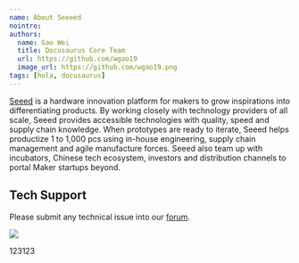 ```yaml
---
name: About Seeeed
nointro:
authors:
  name: Gao Wei
  title: Docusaurus Core Team
  url: https://github.com/wgao19
  image_url: https://github.com/wgao19.png
tags: [hola, docusaurus]
---
```


[Seeed](https://www.seeedstudio.com) is a hardware innovation platform for makers to grow inspirations into differentiating products. By working closely with technology providers of all scale, Seeed provides accessible technologies with quality, speed and supply chain knowledge. When prototypes are ready to iterate, Seeed helps productize 1 to 1,000 pcs using in-house engineering, supply chain management and agile manufacture forces. Seeed also team up with incubators, Chinese tech ecosystem, investors and distribution channels to portal Maker startups beyond.

## Tech Support

Please submit any technical issue into our [forum](https://forum.seeedstudio.com/). 
<br /><p><a href="https://www.seeedstudio.com/act-4.html?utm_source=wiki&utm_medium=wikibanner&utm_campaign=newproducts" target="_blank"><img src="https://files.seeedstudio.com/wiki/Wiki_Banner/new_product.jpg" /></a></p>

123123
